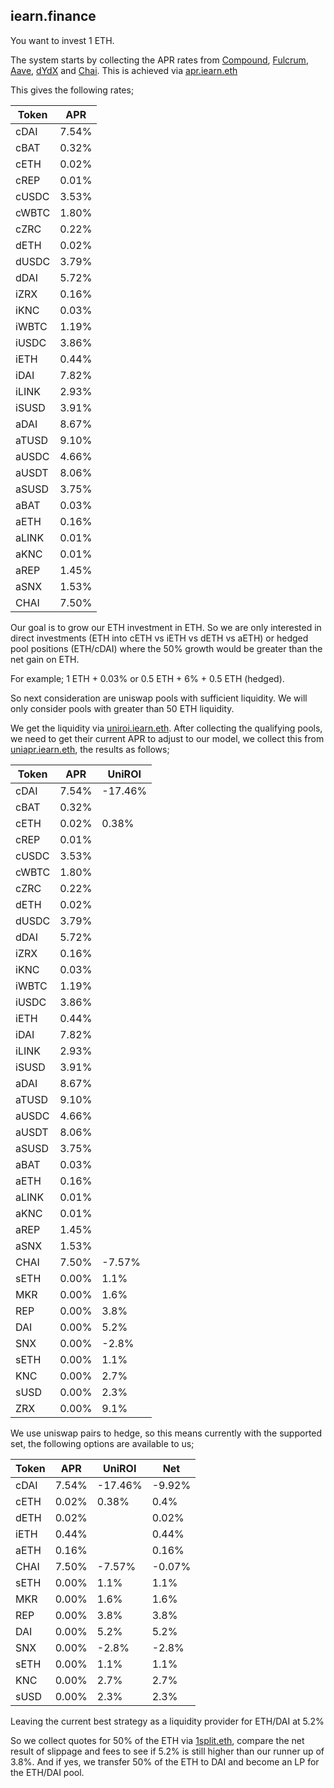 ## iearn.finance

You want to invest 1 ETH.

The system starts by collecting the APR rates from [Compound](http://compound.finance), [Fulcrum](https://fulcrum.trade/), [Aave](http://aave.com/),  [dYdX](http://dydx.exchange/) and [Chai](https://chai.money/). This is achieved via [apr.iearn.eth](https://etherscan.io/address/0x97ff4a1b787ade6b94cca95b61f79417c673331d#readContract)

This gives the following rates;

| Token | APR |
| -- | -- |
| cDAI | 7.54% |
| cBAT | 0.32% |
| cETH | 0.02% |
| cREP | 0.01% |
| cUSDC | 3.53% |
| cWBTC | 1.80% |
| cZRC | 0.22% |
| dETH | 0.02% |
| dUSDC | 3.79% |
| dDAI | 5.72% |
| iZRX | 0.16% |
| iKNC | 0.03% |
| iWBTC | 1.19% |
| iUSDC | 3.86% |
| iETH | 0.44% |
| iDAI | 7.82% |
| iLINK | 2.93% |
| iSUSD | 3.91% |
| aDAI | 8.67% |
| aTUSD | 9.10% |
| aUSDC | 4.66% |
| aUSDT | 8.06% |
| aSUSD | 3.75% |
| aBAT | 0.03% |
| aETH | 0.16% |
| aLINK | 0.01% |
| aKNC | 0.01% |
| aREP | 1.45% |
| aSNX | 1.53% |
| CHAI | 7.50% |

Our goal is to grow our ETH investment in ETH. So we are only interested in direct investments (ETH into cETH vs iETH vs dETH vs aETH) or hedged pool positions (ETH/cDAI) where the 50% growth would be greater than the net gain on ETH.

For example; 1 ETH + 0.03% or 0.5 ETH + 6% + 0.5 ETH (hedged).

So next consideration are uniswap pools with sufficient liquidity. We will only consider pools with greater than 50 ETH liquidity.

We get the liquidity via [uniroi.iearn.eth](https://etherscan.io/address/0xd04ca0ae1cd8085438fdd8c22a76246f315c2687#readContract). After collecting the qualifying pools, we need to get their current APR to adjust to our model, we collect this from [uniapr.iearn.eth](https://etherscan.io/address/0x4c70D89A4681b2151F56Dc2c3FD751aBb9CE3D95#readContract), the results as follows;

| Token | APR | UniROI |
| -- | -- | -- |
| cDAI | 7.54% | -17.46% |
| cBAT | 0.32% | |
| cETH | 0.02% | 0.38% |
| cREP | 0.01% | |
| cUSDC | 3.53% | |
| cWBTC | 1.80% | |
| cZRC | 0.22% | |
| dETH | 0.02% | |
| dUSDC | 3.79% | |
| dDAI | 5.72% | |
| iZRX | 0.16% | |
| iKNC | 0.03% | |
| iWBTC | 1.19% | |
| iUSDC | 3.86% | |
| iETH | 0.44% | |
| iDAI | 7.82% | |
| iLINK | 2.93% | |
| iSUSD | 3.91% | |
| aDAI | 8.67% | |
| aTUSD | 9.10% | |
| aUSDC | 4.66% | |
| aUSDT | 8.06% | |
| aSUSD | 3.75% | |
| aBAT | 0.03% | |
| aETH | 0.16% | |
| aLINK | 0.01% | |
| aKNC | 0.01% | |
| aREP | 1.45% | |
| aSNX | 1.53% | |
| CHAI | 7.50% | -7.57% |
| sETH | 0.00% | 1.1% |
| MKR | 0.00% | 1.6% |
| REP | 0.00% | 3.8% |
| DAI | 0.00% | 5.2% |
| SNX | 0.00% | -2.8% |
| sETH | 0.00% | 1.1% |
| KNC | 0.00% | 2.7% |
| sUSD | 0.00% | 2.3% |
| ZRX | 0.00% | 9.1% |

We use uniswap pairs to hedge, so this means currently with the supported set, the following options are available to us;

| Token | APR | UniROI | Net |
| -- | -- | -- | -- |
| cDAI | 7.54% | -17.46% | -9.92% |
| cETH | 0.02% | 0.38% | 0.4% |
| dETH | 0.02% | | 0.02% |
| iETH | 0.44% | | 0.44% |
| aETH | 0.16% | |0.16% |
| CHAI | 7.50% | -7.57% | -0.07% |
| sETH | 0.00% | 1.1% | 1.1% |
| MKR | 0.00% | 1.6% | 1.6% |
| REP | 0.00% | 3.8% | 3.8% |
| DAI | 0.00% | 5.2% | 5.2% |
| SNX | 0.00% | -2.8% | -2.8% |
| sETH | 0.00% | 1.1% | 1.1% |
| KNC | 0.00% | 2.7% | 2.7% |
| sUSD | 0.00% | 2.3% | 2.3% |

Leaving the current best strategy as a liquidity provider for ETH/DAI at 5.2%

So we collect quotes for 50% of the ETH via [1split.eth](https://etherscan.io/address/1split.eth#code), compare the net result of slippage and fees to see if 5.2% is still higher than our runner up of 3.8%. And if yes, we transfer 50% of the ETH to DAI and become an LP for the ETH/DAI pool.

